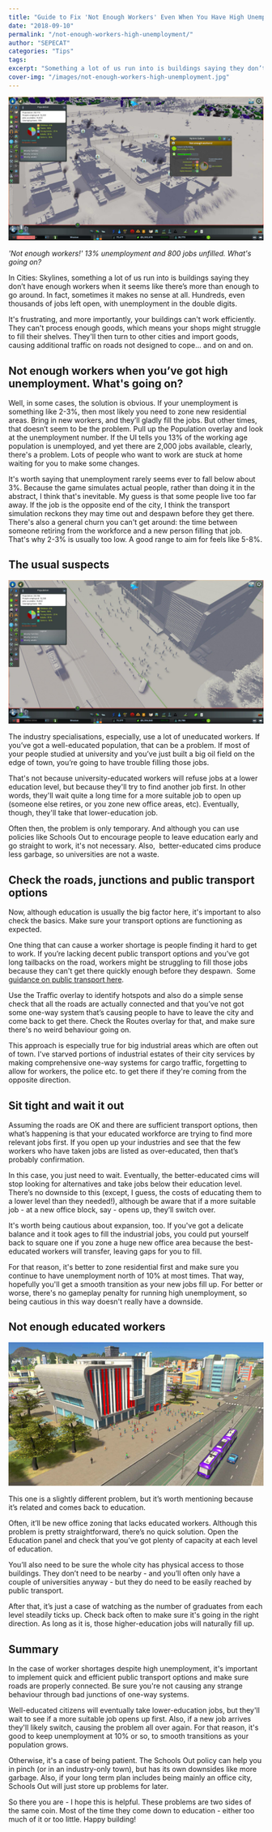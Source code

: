 ```yaml
---
title: "Guide to Fix 'Not Enough Workers' Even When You Have High Unemployment"
date: "2018-09-10"
permalink: "/not-enough-workers-high-unemployment/"
author: "SEPECAT"
categories: "Tips"
tags:
excerpt: "Something a lot of us run into is buildings saying they don’t have enough workers when it seems like there’s more than enough to go around. Let's try to fix it."
cover-img: "/images/not-enough-workers-high-unemployment.jpg"
---
```


![Not enough workers with high unemployment](/images/not-enough-workers.jpg)

*'Not enough workers!' 13% unemployment and 800 jobs unfilled. What's going on?*

In Cities: Skylines, something a lot of us run into is buildings saying they don’t have enough workers when it seems like there’s more than enough to go around. In fact, sometimes it makes no sense at all. Hundreds, even thousands of jobs left open, with unemployment in the double digits.

It's frustrating, and more importantly, your buildings can't work efficiently. They can't process enough goods, which means your shops might struggle to fill their shelves. They'll then turn to other cities and import goods, causing additional traffic on roads not designed to cope... and on and on.

## Not enough workers when you’ve got high unemployment. What's going on?

Well, in some cases, the solution is obvious. If your unemployment is something like 2-3%, then most likely you need to zone new residential areas. Bring in new workers, and they’ll gladly fill the jobs.
But other times, that doesn’t seem to be the problem. Pull up the Population overlay and look at the unemployment number. If the UI tells you 13% of the working age population is unemployed, and yet there are 2,000 jobs available, clearly, there's a problem. Lots of people who want to work are stuck at home waiting for you to make some changes.

It's worth saying that unemployment rarely seems ever to fall below about 3%. Because the game simulates actual people, rather than doing it in the abstract, I think that's inevitable. My guess is that some people live too far away. If the job is the opposite end of the city, I think the transport simulation reckons they may time out and despawn before they get there. There's also a general churn you can't get around: the time between someone retiring from the workforce and a new person filling that job. That's why 2-3% is usually too low. A good range to aim for feels like 5-8%.

## The usual suspects

![](/images/high-unemployment.jpg)

The industry specialisations, especially, use a lot of uneducated workers. If you’ve got a well-educated population, that can be a problem. If most of your people studied at university and you’ve just built a big oil field on the edge of town, you’re going to have trouble filling those jobs.

That's not because university-educated workers will refuse jobs at a lower education level, but because they'll try to find another job first. In other words, they'll wait quite a long time for a more suitable job to open up (someone else retires, or you zone new office areas, etc). Eventually, though, they'll take that lower-education job.

Often then, the problem is only temporary. And although you can use policies like Schools Out to encourage people to leave education early and go straight to work, it's not necessary. Also,  better-educated cims produce less garbage, so universities are not a waste.

## Check the roads, junctions and public transport options

Now, although education is usually the big factor here, it's important to also check the basics. Make sure your transport options are functioning as expected.

One thing that can cause a worker shortage is people finding it hard to get to work. If you’re lacking decent public transport options and you’ve got long tailbacks on the road, workers might be struggling to fill those jobs because they can't get there quickly enough before they despawn.  Some [guidance on public transport here](/quick-guide-every-type-public-transport/).

Use the Traffic overlay to identify hotspots and also do a simple sense check that all the roads are actually connected and that you’ve not got some one-way system that’s causing people to have to leave the city and come back to get there. Check the Routes overlay for that, and make sure there's no weird behaviour going on.

This approach is especially true for big industrial areas which are often out of town. I've starved portions of industrial estates of their city services by making comprehensive one-way systems for cargo traffic, forgetting to allow for workers, the police etc. to get there if they're coming from the opposite direction.

## Sit tight and wait it out

Assuming the roads are OK and there are sufficient transport options, then what’s happening is that your educated workforce are trying to find more relevant jobs first. If you open up your industries and see that the few workers who have taken jobs are listed as over-educated, then that’s probably confirmation.

In this case, you just need to wait. Eventually, the better-educated cims will stop looking for alternatives and take jobs below their education level. There’s no downside to this (except, I guess, the costs of educating them to a lower level than they needed!), although be aware that if a more suitable job - at a new office block, say - opens up, they’ll switch over.

It's worth being cautious about expansion, too. If you've got a delicate balance and it took ages to fill the industrial jobs, you could put yourself back to square one if you zone a huge new office area because the best-educated workers will transfer, leaving gaps for you to fill.

For that reason, it's better to zone residential first and make sure you continue to have unemployment north of 10% at most times. That way, hopefully you'll get a smooth transition as your new jobs fill up. For better or worse, there's no gameplay penalty for running high unemployment, so being cautious in this way doesn't really have a downside.

## Not enough educated workers

![University and highly educated cims](/images/university-education-employment.jpg)

This one is a slightly different problem, but it’s worth mentioning because it’s related and comes back to education. 

Often, it’ll be new office zoning that lacks educated workers. Although this problem is pretty straightforward, there’s no quick solution. Open the Education panel and check that you’ve got plenty of capacity at each level of education. 

You’ll also need to be sure the whole city has physical access to those buildings. They don’t need to be nearby - and you’ll often only have a couple of universities anyway - but they do need to be easily reached by public transport.

After that, it’s just a case of watching as the number of graduates from each level steadily ticks up. Check back often to make sure it's going in the right direction. As long as it is, those higher-education jobs will naturally fill up.

## Summary

In the case of worker shortages despite high unemployment, it's important to implement quick and efficient public transport options and make sure roads are properly connected. Be sure you're not causing any strange behaviour through bad junctions of one-way systems.

Well-educated citizens will eventually take lower-education jobs, but they'll wait to see if a more suitable job opens up first. Also, if a new job arrives they'll likely switch, causing the problem all over again. For that reason, it's good to keep unemployment at 10% or so, to smooth transitions as your population grows.

Otherwise, it's a case of being patient. The Schools Out policy can help you in pinch (or in an industry-only town), but has its own downsides like more garbage. Also, if your long term plan includes being mainly an office city, Schools Out will just store up problems for later.

So there you are - I hope this is helpful. These problems are two sides of the same coin. Most of the time they come down to education - either too much of it or too little. Happy building!